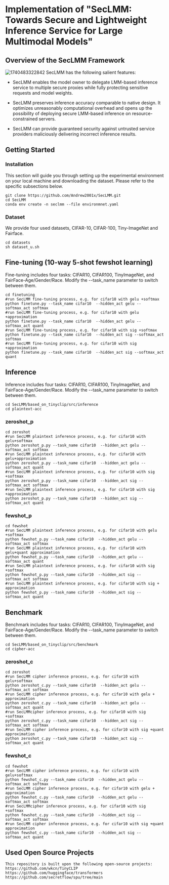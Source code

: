 # Implementation of "SecLMM: Towards Secure and Lightweight Inference Service for Large Multimodal Models"

## Overview of the SecLMM Framework
![1740483322842](https://github.com/user-attachments/assets/d67e2c9a-9ada-423e-992e-f73f3824c5c1)
SecLMM has the following salient features:

* SecLMM enables the model owner to delegate LMM-based inference service to multiple secure proxies while fully protecting sensitive requests and model weights.
 
* SecLMM preserves inference accuracy comparable to native design. It optimizes unreasonably computational overhead and opens up the possibility of deploying secure LMM-based inference on resource-constrained servers.
 
* SecLMM can provide guaranteed security against untrusted service providers maliciously delivering incorrect inference results. 	


## Getting Started
### Installation
This section will guide you through setting up the experimental environment on your local machine and downloading the dataset. Please refer to the specific subsections below.

    git clone https://github.com/Andrew2001x/SecLMM.git
    cd SecLMM
    conda env create -n seclmm --file environmnet.yaml

### Dataset
We provide four used datasets, CIFAR-10, CIFAR-100, Tiny-ImageNet and Fairface.

    cd datasets
    sh dataset_u.sh


## Fine-tuning (10-way 5-shot fewshot learning)
Fine-tuning includes four tasks: CIFAR10, CIFAR100, TinyImageNet, and FairFace-Age/Gender/Race. Modify the
--task_name parameter to switch between them.

    cd finetuning
    #run SecLMM fine-tuning process, e.g. for cifar10 with gelu +softmax
    python finetune.py --task_name cifar10  --hidden_act gelu --softmax_act softmax
    #run SecLMM fine-tuning process, e.g. for cifar10 with gelu +approximation
    python finetune.py --task_name cifar10  --hidden_act gelu --softmax_act quant
    #run SecLMM fine-tuning process, e.g. for cifar10 with sig +softmax
    python finetune.py --task_name cifar10  --hidden_act sig --softmax_act softmax
    #run SecLMM fine-tuning process, e.g. for cifar10 with sig +approximation
    python finetune.py --task_name cifar10  --hidden_act sig --softmax_act quant


    
## Inference
Inference includes four tasks: CIFAR10, CIFAR100, TinyImageNet, and FairFace-Age/Gender/Race. Modify the
--task_name parameter to switch between them. 

    cd SecLMM/based_on_tinyclip/src/inference
    cd plaintext-acc

### zeroshot_p

    cd zeroshot
    #run SecLMM plaintext inference process, e.g. for cifar10 with gelu+softmax
    python zeroshot_p.py --task_name cifar10  --hidden_act gelu --softmax_act softmax
    #run SecLMM plaintext inference process, e.g. for cifar10 with gelu+approximation
    python zeroshot_p.py --task_name cifar10  --hidden_act gelu --softmax_act quant
    #run SecLMM plaintext inference process, e.g. for cifar10 with sig +softmax
    python zeroshot_p.py --task_name cifar10  --hidden_act sig --softmax_act softmax
    #run SecLMM plaintext inference process, e.g. for cifar10 with sig +approximation
    python zeroshot_p.py --task_name cifar10  --hidden_act sig --softmax_act quant


### fewshot_p

    cd fewshot
    #run SecLMM plaintext inference process, e.g. for cifar10 with gelu +softmax
    python fewshot_p.py --task_name cifar10  --hidden_act gelu --softmax_act softmax
    #run SecLMM plaintext inference process, e.g. for cifar10 with gelu+quant approximation
    python fewshot_p.py --task_name cifar10  --hidden_act gelu --softmax_act quant
    #run SecLMM plaintext inference process, e.g. for cifar10 with sig +softmax 
    python fewshot_p.py --task_name cifar10  --hidden_act sig --softmax_act softmax
    #run SecLMM plaintext inference process, e.g. for cifar10 with sig + approximation
    python fewshot_p.py --task_name cifar10  --hidden_act sig --softmax_act quant

## Benchmark
Benchmark includes four tasks: CIFAR10, CIFAR100, TinyImageNet, and FairFace-Age/Gender/Race. Modify the
--task_name parameter to switch between them.

    cd SecLMM/based_on_tinyclip/src/benchmark
    cd cipher-acc

### zeroshot_c

    cd zeroshot
    #run SecLMM cipher inference process, e.g. for cifar10 with gelu+softmax 
    python zeroshot_c.py --task_name cifar10  --hidden_act gelu --softmax_act softmax 
    #run SecLMM cipher inference process, e.g. for cifar10 with gelu + approximation
    python zeroshot_c.py --task_name cifar10  --hidden_act gelu --softmax_act quant
    #run SecLMMcipher inference process, e.g. for cifar10 with sig +softmax
    python zeroshot_c.py --task_name cifar10  --hidden_act sig --softmax_act softmax
    #run SecLMM cipher inference process, e.g. for cifar10 with sig +quant approximation
    python zeroshot_c.py --task_name cifar10  --hidden_act sig --softmax_act quant

### fewshot_c

    cd fewshot
    #run SecLMM cipher inference process, e.g. for cifar10 with gelu+softmax 
    python fewshot_c.py --task_name cifar10  --hidden_act gelu --softmax_act softmax 
    #run SecLMM cipher inference process, e.g. for cifar10 with gelu + approximation
    python fewshot_c.py --task_name cifar10  --hidden_act gelu --softmax_act softmax
    #run SecLMMcipher inference process, e.g. for cifar10 with sig +softmax
    python fewshot_c.py --task_name cifar10  --hidden_act sig --softmax_act softmax
    #run SecLMM cipher inference process, e.g. for cifar10 with sig +quant approximation
    python fewshot_c.py --task_name cifar10  --hidden_act sig --softmax_act quant

## Used Open Source Projects

    This repository is built upon the following open-source projects:
    https://github.com/wkcn/TinyCLIP
    https://github.com/huggingface/transformers
    https://github.com/secretflow/spu/tree/main


